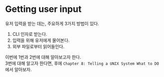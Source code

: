 # Getting user input

유저 입력을 받는 데는, 주요하게 3가지 방법이 있다.

1. CLI 인자로 받는다.
2. 입력을 위해 유저에게 물어본다.
3. 외부 파일로부터 읽어들인다.

이번에 1번과 2번에 대해 알아보고자 한다.  
3번에 대해 알고자 한다면, 후에 `Chapter 8: Telling a UNIX System What to DO` 에서 알아보자.
